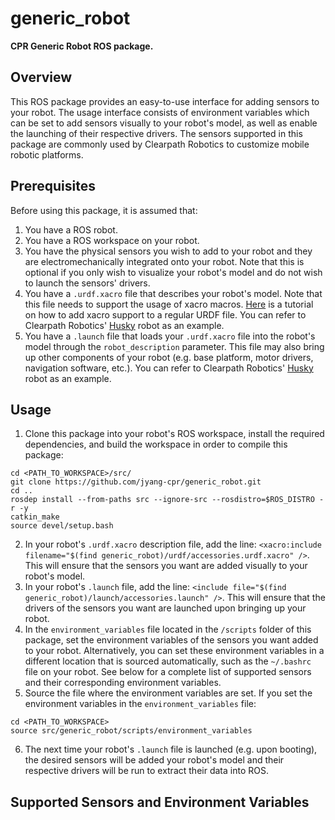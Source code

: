 # generic_robot
**CPR Generic Robot ROS package.**

## Overview
This ROS package provides an easy-to-use interface for adding sensors to your robot. The usage interface consists of environment variables which can be set to add sensors visually to your robot's model, as well as enable the launching of their respective drivers. The sensors supported in this package are commonly used by Clearpath Robotics to customize mobile robotic platforms.

## Prerequisites
Before using this package, it is assumed that:
1. You have a ROS robot.
2. You have a ROS workspace on your robot.
3. You have the physical sensors you wish to add to your robot and they are electromechanically integrated onto your robot. Note that this is optional if you only wish to visualize your robot's model and do not wish to launch the sensors' drivers.
4. You have a `.urdf.xacro` file that describes your robot's model. Note that this file needs to support the usage of xacro macros. [Here](http://wiki.ros.org/urdf/Tutorials/Using%20Xacro%20to%20Clean%20Up%20a%20URDF%20File) is a tutorial on how to add xacro support to a regular URDF file. You can refer to Clearpath Robotics' [Husky](https://github.com/husky/husky/blob/noetic-devel/husky_description/urdf/husky.urdf.xacro) robot as an example.
5. You have a `.launch` file that loads your `.urdf.xacro` file into the robot's model through the `robot_description` parameter. This file may also bring up other components of your robot (e.g. base platform, motor drivers, navigation software, etc.). You can refer to Clearpath Robotics' [Husky](https://github.com/husky/husky/blob/noetic-devel/husky_description/launch/description.launch) robot as an example.

## Usage
1. Clone this package into your robot's ROS workspace, install the required dependencies, and build the workspace in order to compile this package:
```
cd <PATH_TO_WORKSPACE>/src/
git clone https://github.com/jyang-cpr/generic_robot.git
cd ..
rosdep install --from-paths src --ignore-src --rosdistro=$ROS_DISTRO -r -y
catkin_make
source devel/setup.bash
```
2. In your robot's `.urdf.xacro` description file, add the line: `<xacro:include filename="$(find generic_robot)/urdf/accessories.urdf.xacro" />`. This will ensure that the sensors you want are added visually to your robot's model.
3. In your robot's `.launch` file, add the line: `<include file="$(find generic_robot)/launch/accessories.launch" />`. This will ensure that the drivers of the sensors you want are launched upon bringing up your robot.
4. In the `environment_variables` file located in the `/scripts` folder of this package, set the environment variables of the sensors you want added to your robot. Alternatively, you can set these environment variables in a different location that is sourced automatically, such as the `~/.bashrc` file on your robot. See below for a complete list of supported sensors and their corresponding environment variables. 
5. Source the file where the environment variables are set. If you set the environment variables in the `environment_variables` file: 
```
cd <PATH_TO_WORKSPACE>
source src/generic_robot/scripts/environment_variables
```
6. The next time your robot's `.launch` file is launched (e.g. upon booting), the desired sensors will be added your robot's model and their respective drivers will be run to extract their data into ROS.

## Supported Sensors and Environment Variables
